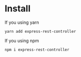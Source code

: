 # Install

If you using yarn

    yarn add express-rest-controller
If you using npm

    npm i express-rest-controller

